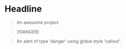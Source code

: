 # Headline

> An awesome project.


> [!DANGER]

> An alert of type 'danger' using global style 'callout'.
